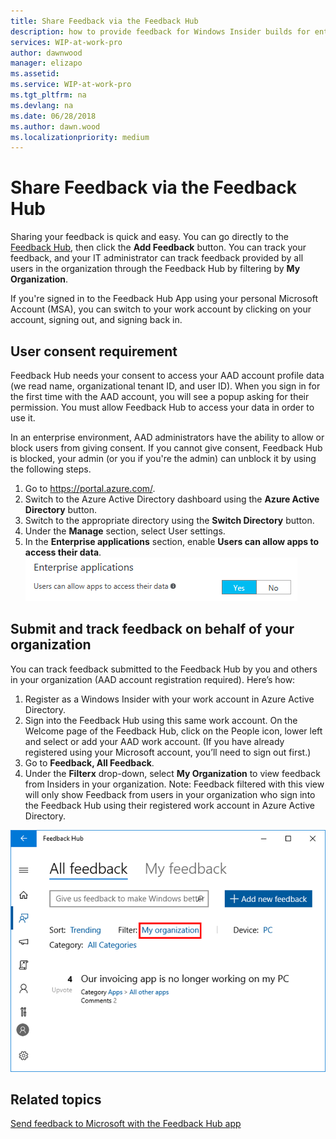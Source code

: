 ```yaml
---
title: Share Feedback via the Feedback Hub
description: how to provide feedback for Windows Insider builds for enterprise client devices.
services: WIP-at-work-pro
author: dawnwood
manager: elizapo
ms.assetid: 
ms.service: WIP-at-work-pro
ms.tgt_pltfrm: na
ms.devlang: na
ms.date: 06/28/2018
ms.author: dawn.wood
ms.localizationpriority: medium
---
```


# Share Feedback via the Feedback Hub

Sharing your feedback is quick and easy. You can go directly to the [Feedback Hub](feedback-hub:///), then click the <b>Add Feedback</b> button. You can track your feedback, and your IT administrator can track feedback provided by all users in the organization through the Feedback Hub by filtering by <b>My Organization</b>. 

If you're signed in to the Feedback Hub App using your personal Microsoft Account (MSA), you can switch to your work account by clicking on your account, signing out, and signing back in.

## User consent requirement
Feedback Hub needs your consent to access your AAD account profile data (we read name, organizational tenant ID, and user ID). When you sign in for the first time with the AAD account, you will see a popup asking for their permission. You must allow Feedback Hub to access your data in order to use it. 

In an enterprise environment, AAD administrators have the ability to allow or block users from giving consent. If you cannot give consent, Feedback Hub is blocked, your admin (or you if you're the admin) can unblock it by using the following steps.

1. Go to https://portal.azure.com/.
2. Switch to the Azure Active Directory dashboard using the <b>Azure Active Directory</b> button. 
3. Switch to the appropriate directory using the <b>Switch Directory</b> button.
4. Under the <b>Manage</b> section, select User settings. 
5. In the <b>Enterprise applications</b> section, enable <b>Users can allow apps to access their data</b>. ![allow data access](images/waas-wipfb-aad-newenable.png "allow data access")

## Submit and track feedback on behalf of your organization
You can track feedback submitted to the Feedback Hub by you and others in your organization (AAD account registration required). Here’s how:

1. Register as a Windows Insider with your work account in Azure Active Directory.
2. Sign into the Feedback Hub using this same work account. On the Welcome page of the Feedback Hub, click on the People icon, lower left and select or add your AAD work account. (If you have already registered using your Microsoft account, you’ll need to sign out first.)
3. Go to <b>Feedback, All Feedback</b>.
4. Under the <b>Filterx</b> drop-down, select <b>My Organization</b> to view feedback from Insiders in your organization. Note: Feedback filtered with this view will only show Feedback from users in your organization who sign into the Feedback Hub using their registered work account in Azure Active Directory. 

![organizational feedback](images/WIP_feedback_WIP-B.png "organizational feedback")

## Related topics
[Send feedback to Microsoft with the Feedback Hub app](https://support.microsoft.com/en-us/help/4021566/windows-10-send-feedback-to-microsoft-with-feedback-hub-app)

